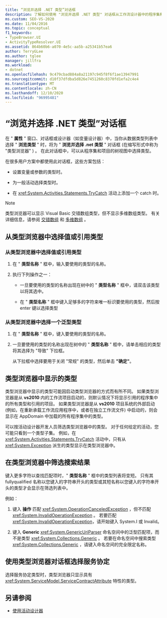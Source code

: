 ```yaml
---
title: “浏览并选择 .NET 类型”对话框
description: 了解如何使用 "浏览并选择 .NET 类型" 对话框从工作流设计器中的程序集和项目的树视图中选择类型。
ms.custom: SEO-VS-2020
ms.date: 11/04/2016
ms.topic: conceptual
f1_keywords:
- TypeBrowser.UI
- ActivityTypeResolver.UI
ms.assetid: 864b60b6-a070-4e5c-aa5b-a25341b57ea6
author: TerryGLee
ms.author: tglee
manager: jillfra
ms.workload:
- dotnet
ms.openlocfilehash: 9c479cbad884a8a21197c945f8f6f1ae13947991
ms.sourcegitcommit: d10f37dfdba5d826e7451260c8370fd1efa2c4e4
ms.translationtype: MT
ms.contentlocale: zh-CN
ms.lasthandoff: 12/10/2020
ms.locfileid: "96995481"
---
```

# <a name="browse-and-select-a-net-type-dialog-box"></a>“浏览并选择 .NET 类型”对话框

在 " **属性** " 窗口、对话框或设计器（如变量设计器）中，当你从数据类型列表中选择 " **浏览类型** " 时，将为 " **浏览并选择 .net 类型** " 对话框 (在缩写形式中称为 "类型浏览器" ) 。 在此对话框中，可以从程序集和项目的树视图中选择类型。

在很多用户方案中都使用此对话框，这些方案包括：

- 设置变量或参数的类型时。

- 为一般活动选择类型时。

- 在 <xref:System.Activities.Statements.TryCatch> 活动上添加一个 catch 时。

> [!NOTE]
> 类型浏览器可以显示 Visual Basic 交错数组类型，但不显示多维数组类型。 有关详细信息，请参阅 [交错数组](/previous-versions/visualstudio/visual-studio-2008/hkhhsz9t(v=vs.90)) 和 [多维数组](/previous-versions/visualstudio/visual-studio-2008/d2de1t93(v=vs.90)) 。

## <a name="selecting-a-value-or-reference-type-from-the-type-browser"></a>从类型浏览器中选择值或引用类型

### <a name="to-select-a-value-or-reference-type-from-the-type-browser"></a>从类型浏览器中选择值或引用类型

1. 在 " **类型名称** " 框中，输入要使用的类型的名称。

2. 执行下列操作之一：

    - 一旦要使用的类型的名称出现在树中的 " **类型名称** " 框中，请双击该类型以将其选中。

    - 在 " **类型名称** " 框中键入足够多的字符来唯一标识要使用的类型，然后按 enter 键以选择类型

### <a name="to-select-a-generic-type-from-the-type-browser"></a>从类型浏览器中选择一个泛型类型

1. 在 " **类型名称** " 框中，键入要使用的类型的名称。

2. 一旦要使用的类型的名称出现在树中的 " **类型名称** " 框中，请单击相应的类型将其选择为 "导致" 下拉框。

     从下拉框中选择要用于关闭 "常规" 的类型，然后单击 **"确定"**。

## <a name="types-displayed-in-the-type-browser"></a>类型浏览器中显示的类型

类型浏览器中显示的类型可能因启动类型浏览器的方式而有所不同。 如果类型浏览器是从 **vs2010** 内的工作流项目启动的，则默认情况下将显示引用的程序集中的所有类型和引用的项目。 如果类型浏览器是从 **vs2010** 项目系统的外部启动 (例如，在重新承载工作流应用程序中，或者在独立工作流文件) 中启动的，则会显示在 AppDomain 中加载的所有程序集中的类型。

可以按活动设计器开发人员筛选类型浏览器中的类型。 对于任何给定的活动，您可能只看到一个类型子集。 例如，在 <xref:System.Activities.Statements.TryCatch> 活动中，只有从 <xref:System.Exception> 派生的类型显示在类型浏览器中。

## <a name="filtering-search-results-in-the-type-browser"></a>在类型浏览器中筛选搜索结果

键入更多字符以查找匹配项时，" **类型名称** " 框中的类型列表将变短。 只有其 fullyqualified 名称以您键入的字符串开头的类型或其短名称以您键入的字符串开头的类型才会显示在筛选列表中。

例如：

1. 键入 **操作** 匹配 <xref:System.OperationCanceledException> ，但不匹配 <xref:System.InvalidOperationException> 。 若要匹配 <xref:System.InvalidOperationException>，请开始键入 System.I 或 Invalid。

2. 键入 **Generic** <xref:System.GenericUriParser> 命名空间中的泛型匹配项，而不是类型 <xref:System.Collections.Generic> 。 若要在命名空间中搜索类型 <xref:System.Collections.Generic> ，请键入命名空间的完全限定名称。

## <a name="selecting-a-service-contract-using-the-type-browser-dialog"></a>使用类型浏览器对话框选择服务协定

选择服务协定类型时，类型浏览器只显示具有 <xref:System.ServiceModel.ServiceContractAttribute> 特性的类型。

## <a name="see-also"></a>另请参阅

- [使用活动设计器](control-flow-activity-designers.md)
